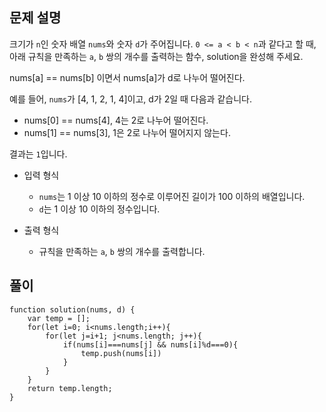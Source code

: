 ## 문제 설명

크기가 `n`인 숫자 배열 `nums`와 숫자 `d`가 주어집니다. `0 <= a < b < n`과 같다고 할 때, 아래 규칙을 만족하는 `a`, `b` 쌍의 개수를 출력하는 함수, solution을 완성해 주세요.

nums[a] == nums[b] 이면서 nums[a]가 d로 나누어 떨어진다.

예를 들어, `nums`가 [4, 1, 2, 1, 4]이고, d가 2일 때 다음과 같습니다.

- nums[0] == nums[4], 4는 2로 나누어 떨어진다.
- nums[1] == nums[3], 1은 2로 나누어 떨어지지 않는다.

결과는 `1`입니다.

- 입력 형식

  - `nums`는 1 이상 10 이하의 정수로 이루어진 길이가 100 이하의 배열입니다.
  - `d`는 1 이상 10 이하의 정수입니다.

- 출력 형식
  - 규칙을 만족하는 `a`, `b` 쌍의 개수를 출력합니다.

## 풀이

```
function solution(nums, d) {
    var temp = [];
    for(let i=0; i<nums.length;i++){
        for(let j=i+1; j<nums.length; j++){
            if(nums[i]===nums[j] && nums[i]%d===0){
                temp.push(nums[i])
            }
        }
    }
    return temp.length;
}
```
